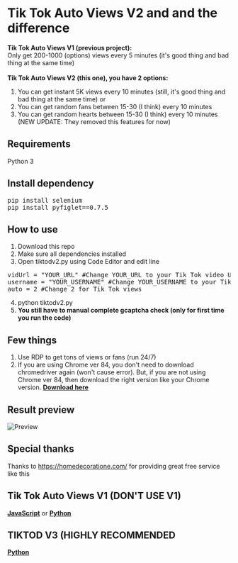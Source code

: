# Tik Tok Auto Views V2 and and the difference
**Tik Tok Auto Views V1 (previous project):**\
  Only get 200-1000 (options) views every 5 minutes (it's good thing and bad thing at the same time)\
  \
**Tik Tok Auto Views V2 (this one), you have 2 options:**
  1. You can get instant 5K views every 10 minutes (still, it's good thing and bad thing at the same time) or
  2. You can get random fans between 15-30 (I think) every 10 minutes
  3. You can get random hearts between 15-30 (I think) every 10 minutes (NEW UPDATE: They removed this features for now)
  
## Requirements
Python 3
  
## Install dependency
<pre>pip install selenium
pip install pyfiglet==0.7.5</pre>

## How to use
1. Download this repo
2. Make sure all dependencies installed
3. Open tiktodv2.py using Code Editor and edit line
<pre>vidUrl = "YOUR_URL" #Change YOUR_URL to your Tik Tok video URL
username = "YOUR_USERNAME" #Change YOUR_USERNAME to your Tik Tok username
auto = 2 #Change 2 for Tik Tok views</pre>
4. python tiktodv2.py
5. **You still have to manual complete gcaptcha check (only for first time you run the code)**

## Few things
1. Use RDP to get tons of views or fans (run 24/7)
2. If you are using Chrome ver 84, you don't need to download chromedriver again (won't cause error). But, if you are not using Chrome ver 84, then download the right version like your Chrome version. [**Download here**](https://chromedriver.chromium.org/downloads)

## Result preview
![Preview](https://i.imgur.com/hsFcG5H.png)

## Special thanks
Thanks to https://homedecoratione.com/ for providing great free service like this

## Tik Tok Auto Views V1 (DON'T USE V1)
[**JavaScript**](https://github.com/kangoka/tiktok-autoviews) or 
[**Python**](https://github.com/kangoka/tiktok-autoviews-py)

## TIKTOD V3 (HIGHLY RECOMMENDED
[**Python**](https://github.com/kangoka/tiktodv3)
